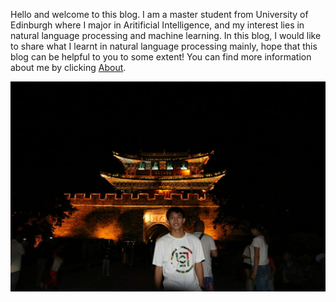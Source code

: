 Hello and welcome to this blog. I am a master student from University of Edinburgh where I major in Aritificial Intelligence, and my interest lies in natural language processing and machine learning. In this blog, I would like to share what I learnt in natural language processing mainly, hope that this blog can be helpful to you to some extent! You can find more information about me by clicking [About](https://1e0ndavid.github.io/about.html).

![me1](images/me1.jpg)


